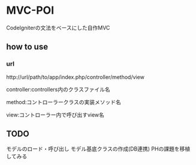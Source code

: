 # MVC-POI
CodeIgniterの文法をベースにした自作MVC

## how to use
### url
http://url/path/to/app/index.php/controller/method/view

controller:controllers内のクラスファイル名

method:コントローラークラスの実装メソッド名

view:コントローラー内で呼び出すview名

## TODO
モデルのロード・呼び出し
モデル基底クラスの作成(DB連携)
PHの課題を移植してみる